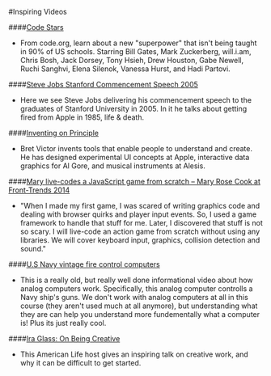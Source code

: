#Inspiring Videos

####[Code Stars](https://www.youtube.com/watch?v=dU1xS07N-FA)

* From code.org, learn about a new "superpower" that isn't being taught in 90% of US schools. Starring Bill Gates, Mark Zuckerberg, will.i.am, Chris Bosh, Jack Dorsey, Tony Hsieh, Drew Houston, Gabe Newell, Ruchi Sanghvi, Elena Silenok, Vanessa Hurst, and Hadi Partovi. 

####[Steve Jobs Stanford Commencement Speech 2005](https://www.youtube.com/watch?v=D1R-jKKp3NA)

* Here we see Steve Jobs delivering his commencement speech to the graduates of Stanford University in 2005. In it he talks about getting fired from Apple in 1985, life & death.


####[Inventing on Principle](https://vimeo.com/36579366)

* Bret Victor invents tools that enable people to understand and create. He has designed experimental UI concepts at Apple, interactive data graphics for Al Gore, and musical instruments at Alesis.

####[Mary live-codes a JavaScript game from scratch – Mary Rose Cook at Front-Trends 2014](https://vimeo.com/105955605)

* "When I made my first game, I was scared of writing graphics code and dealing with browser quirks and player input events. So, I used a game framework to handle that stuff for me. Later, I discovered that stuff is not so scary. I will live-code an action game from scratch without using any libraries. We will cover keyboard input, graphics, collision detection and sound."

####[U.S Navy vintage fire control computers](https://www.youtube.com/watch?v=_8aH-M3PzM0)

* This is a really old, but really well done informational video about how analog computers work. Specifically, this analog computer controlls a Navy ship's guns. We don't work with analog computers at all in this course (they aren't used much at all anymore), but understanding what they are can help you understand more fundementally what a computer is! Plus its just really cool.

####[Ira Glass: On Being Creative](https://www.youtube.com/watch?v=3ResTHKVxf4)

* This American Life host gives an inspiring talk on creative work, and why it can be difficult to get started. 
